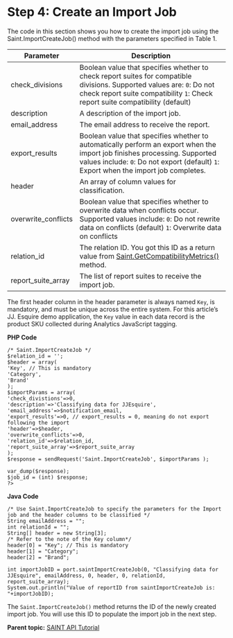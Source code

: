 # Step 4: Create an Import Job

 

The code in this section shows you how to create the import job using the Saint.ImportCreateJob\(\) method with the parameters specified in Table 1.

| Parameter | Description |
|-------------|---------------|
| check\_divisions | Boolean value that specifies whether to check report suites for compatible divisions. Supported values are: `0`: Do not check report suite compatibility `1`: Check report suite compatibility \(default\) |
| description | A description of the import job. |
| email\_address | The email address to receive the report. |
| export\_results | Boolean value that specifies whether to automatically perform an export when the import job finishes processing. Supported values include: `0`: Do not export \(default\) `1`: Export when the import job completes. |
| header | An array of column values for classification. |
| overwrite\_conflicts | Boolean value that specifies whether to overwrite data when conflicts occur. Supported values include: `0`: Do not rewrite data on conflicts \(default\) `1`: Overwrite data on conflicts |
| relation\_id | The relation ID. You got this ID as a return value from [Saint.GetCompatibilityMetrics\(\)](../saint-api/methods/r_GetCompatibilityMetrics.md) method. |
| report\_suite\_array | The list of report suites to receive the import job. |

The first header column in the header parameter is always named `Key`, is mandatory, and must be unique across the entire system. For this article’s JJ. Esquire demo application, the `Key` value in each data record is the product SKU collected during Analytics JavaScript tagging.

**PHP Code** 

```
/* Saint.ImportCreateJob */ 
$relation_id = ''; 
$header = array( 
'Key', // This is mandatory 
'Category', 
'Brand' 
); 
$importParams = array( 
'check_divistions'=>0, 
'description'=>'Classifying data for JJEsquire', 
'email_address'=>$notification_email, 
'export_results'=>0, // export_results = 0, meaning do not export following the import
'header'=>$header, 
'overwrite_conflicts'=>0, 
'relation_id'=>$relation_id, 
'report_suite_array'=>$report_suite_array 
); 
$response = sendRequest('Saint.ImportCreateJob', $importParams ); 

var_dump($response); 
$job_id = (int) $response; 
?>
```

**Java Code** 

```
/* Use Saint.ImportCreateJob to specify the parameters for the Import job and the header columns to be classified */ 
String emailAddress = ""; 
int relationId = ""; 
String[] header = new String[3]; 
/* Refer to the note of the Key column*/ 
header[0] = "Key"; // This is mandatory 
header[1] = "Category"; 
header[2] = "Brand"; 

int importJobID = port.saintImportCreateJob(0, "Classifying data for JJEsquire", emailAddress, 0, header, 0, relationId, report_suite_array); 
System.out.println("Value of reportID from saintImportCreateJob is: "+importJobID);
```

The `Saint.ImportCreateJob()` method returns the ID of the newly created import job. You will use this ID to populate the import job in the next step.

**Parent topic:** [SAINT API Tutorial](c_SAINT_API_Overview.md)

